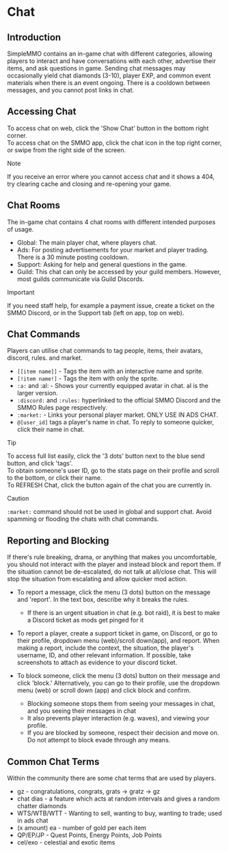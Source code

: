 # Chat

## Introduction

SimpleMMO contains an in-game chat with different categories, allowing players to interact and have conversations with each other, advertise their items, and ask questions in game. Sending chat messages may occasionally yield chat diamonds (3-10), player EXP, and common event materials when there is an event ongoing. There is a cooldown between messages, and you cannot post links in chat.

## Accessing Chat

To access chat on web, click the 'Show Chat' button in the bottom right corner.  
To access chat on the SMMO app, click the chat icon in the top right corner, or swipe from the right side of the screen.

> [!NOTE]
> If you receive an error where you cannot access chat and it shows a 404, try clearing cache and closing and re-opening your game.

## Chat Rooms

The in-game chat contains 4 chat rooms with different intended purposes of usage.

- Global: The main player chat, where players chat.
- Ads: For posting advertisements for your market and player trading. There is a 30 minute posting cooldown. 
- Support: Asking for help and general questions in the game.
- Guild: This chat can only be accessed by your guild members. However, most guilds communicate via Guild Discords.

> [!IMPORTANT]
> If you need staff help, for example a payment issue, create a ticket on the SMMO Discord, or in the Support tab (left on app, top on web).

## Chat Commands

Players can utilise chat commands to tag people, items, their avatars, discord, rules. and market.

- `[[item name]]` - Tags the item with an interactive name and sprite.
- `[!item name!]` - Tags the item with only the sprite.
- `:a:` and \:al: - Shows your currently equipped avatar in chat. al is the larger version.
- `:discord:` and `:rules:` hyperlinked to the official SMMO Discord and the SMMO Rules page respectively.
- `:market:` - Links your personal player market. ONLY USE IN ADS CHAT.
- `@[user_id]` tags a player's name in chat. To reply to someone quicker, click their name in chat.

> [!TIP]
> To access full list easily, click the '3 dots' button next to the blue send button, and click 'tags'.  
> To obtain someone's user ID, go to the stats page on their profile and scroll to the bottom, or click their name.  
> To REFRESH Chat, click the button again of the chat you are currently in.

> [!CAUTION]
> `:market:` command should not be used in global and support chat. Avoid spamming or flooding the chats with chat commands.

## Reporting and Blocking

If there's rule breaking, drama, or anything that makes you uncomfortable, you should not interact with the player and instead block and report them. If the situation cannot be de-escalated, do not talk at all/close chat. This will stop the situation from escalating and allow quicker mod action.

- To report a message, click the menu (3 dots) button on the message and 'report'. In the text box, describe why it breaks the rules.
  - If there is an urgent situation in chat (e.g. bot raid), it is best to make a Discord ticket as mods get pinged for it
- To report a player, create a support ticket in game, on Discord, or go to their profile, dropdown menu (web)/scroll down(app), and report. When making a report, include the context, the situation, the player's username, ID, and other relevant information. If possible, take screenshots to attach as evidence to your discord ticket.

- To block someone, click the menu (3 dots) button on their message and click 'block.' Alternatively, you can go to their profile, use the dropdown menu (web) or scroll down (app) and click block and confirm.
  - Blocking someone stops them from seeing your messages in chat, and you seeing their messages in chat
  - It also prevents player interaction (e.g. waves), and viewing your profile.
  - If you are blocked by someone, respect their decision and move on. Do not attempt to block evade through any means.

## Common Chat Terms

Within the community there are some chat terms that are used by players.

- gz - congratulations, congrats, grats -> gratz -> gz
- chat dias - a feature which acts at random intervals and gives a random chatter diamonds
- WTS/WTB/WTT - Wanting to sell, wanting to buy, wanting to trade; used in ads chat
- (x amount) ea - number of gold per each item
- QP/EP/JP - Quest Points, Energy Points, Job Points
- cel/exo - celestial and exotic items
